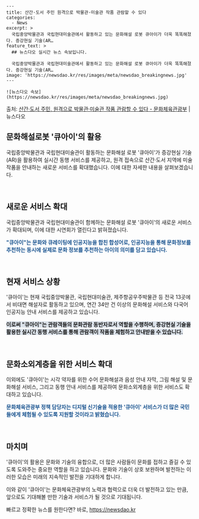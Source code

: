     ---
    title: 산간·도서 주민 원격으로 박물관·미술관 작품 관람할 수 있다
    categories:
      - News
    excerpt: >
      국립중앙박물관과 국립현대미술관에서 활동하고 있는 문화해설 로봇 큐아이가 더욱 똑똑해졌다. 증강현실 기술(AR…
    feature_text: >
      ## 뉴스다오 실시간 뉴스 속보입니다.
    
      국립중앙박물관과 국립현대미술관에서 활동하고 있는 문화해설 로봇 큐아이가 더욱 똑똑해졌다. 증강현실 기술(AR…
    image: 'https://newsdao.kr/res/images/meta/newsdao_breakingnews.jpg'
    ---
    
    ![뉴스다오 속보](https://newsdao.kr/res/images/meta/newsdao_breakingnews.jpg)

<p>출처: <a href="https://newsdao.kr/3099" rel="dofollow">산간·도서 주민, 원격으로 박물관·미술관 작품 관람할 수 있다 - 문화체육관광부</a> | 뉴스다오</p>

<h2>문화해설로봇 '큐아이'의 활용</h2>

국립중앙박물관과 국립현대미술관이 활동하는 문화해설 로봇 '큐아이'가 증강현실 기술(AR)을 활용하여 실시간 동행 서비스를 제공하고, 원격 접속으로 산간·도서 지역에 미술작품을 안내하는 새로운 서비스를 확대했습니다. 이에 대한 자세한 내용을 살펴보겠습니다.

<p data-ke-size="size16">&nbsp;</p>

<h2>새로운 서비스 확대</h2>
국립중앙박물관과 국립현대미술관이 함께하는 문화해설 로봇 '큐아이'의 새로운 서비스가 확대되며, 이에 대한 시연회가 열린다고 밝혀졌습니다.

<b><span style="color: #1a5490;">"큐아이"는 문화와 큐레이팅에 인공지능을 합친 합성어로, 인공지능을 통해 문화정보를 추천하는 동시에 실제로 문화 정보를 추천하는 아이의 의미를 담고 있습니다.</span></b>

<p data-ke-size="size16">&nbsp;</p>

<h2>현재 서비스 상황</h2>
'큐아이'는 현재 국립중앙박물관, 국립현대미술관, 제주항공우주박물관 등 전국 13곳에서 비대면 해설자로 활동하고 있으며, 연간 34만 건 이상의 문화해설 서비스와 다국어 인공지능 안내 서비스를 제공하고 있습니다.

<b><span style="background-color: #21538527;">이로써 "큐아이"는 관람객들의 문화관람 동반자로서 역할을 수행하며, 증강현실 기술을 활용한 실시간 동행 서비스를 통해 관람객이 작품을 체험하고 안내받을 수 있습니다.</span></b>

<p data-ke-size="size16">&nbsp;</p>

<h2>문화소외계층을 위한 서비스 확대</h2>
이외에도 '큐아이'는 시각 약자를 위한 수어 문화해설과 음성 안내 자막, 그림 해설 및 문화해설 서비스, 그리고 동행 안내 서비스를 제공하여 문화소외계층을 위한 서비스도 확대하고 있습니다.

<b><span style="color: #1a5490;">문화체육관광부 정책 담당자는 디지털 신기술을 적용한 '큐아이' 서비스가 더 많은 국민들에게 체험될 수 있도록 지원할 것이라고 밝혔습니다.</span></b>

<p data-ke-size="size16">&nbsp;</p>

<h2>마치며</h2>
'큐아이'의 활용은 문화와 기술의 융합으로, 더 많은 사람들이 문화를 접하고 즐길 수 있도록 도와주는 중요한 역할을 하고 있습니다. 문화와 기술이 상호 보완하며 발전하는 이러한 모습은 미래의 지속적인 발전을 기대하게 합니다.

이와 같이 '큐아이'는 문화체육관광부의 노력과 협력으로 더욱 더 발전하고 있는 만큼, 앞으로도 기대해볼 만한 기술과 서비스가 될 것으로 기대됩니다. 

빠르고 정확한 뉴스를 원한다면? 바로, <a href="https://newsdao.kr" rel="dofollow">https://newsdao.kr</a>


    

